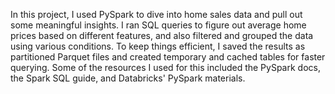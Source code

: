 In this project, I used PySpark to dive into home sales data and pull out some meaningful insights. I ran SQL queries to figure out average home prices based on different features, and also filtered and grouped the data using various conditions. To keep things efficient, I saved the results as partitioned Parquet files and created temporary and cached tables for faster querying. Some of the resources I used for this included the PySpark docs, the Spark SQL guide, and Databricks' PySpark materials.
